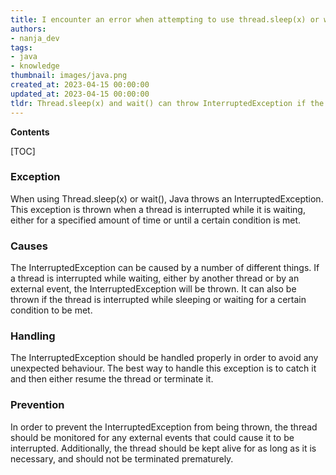 ```yaml
---
title: I encounter an error when attempting to use thread.sleep(x) or wait()
authors:
- nanja_dev
tags:
- java
- knowledge
thumbnail: images/java.png
created_at: 2023-04-15 00:00:00
updated_at: 2023-04-15 00:00:00
tldr: Thread.sleep(x) and wait() can throw InterruptedException if the thread executing them is interrupted.
---
```


**Contents**

[TOC]

### Exception

When using Thread.sleep(x) or wait(), Java throws an InterruptedException. This exception is thrown when a thread is interrupted while it is waiting, either for a specified amount of time or until a certain condition is met.

### Causes

The InterruptedException can be caused by a number of different things. If a thread is interrupted while waiting, either by another thread or by an external event, the InterruptedException will be thrown. It can also be thrown if the thread is interrupted while sleeping or waiting for a certain condition to be met.

### Handling

The InterruptedException should be handled properly in order to avoid any unexpected behaviour. The best way to handle this exception is to catch it and then either resume the thread or terminate it.

### Prevention

In order to prevent the InterruptedException from being thrown, the thread should be monitored for any external events that could cause it to be interrupted. Additionally, the thread should be kept alive for as long as it is necessary, and should not be terminated prematurely.
